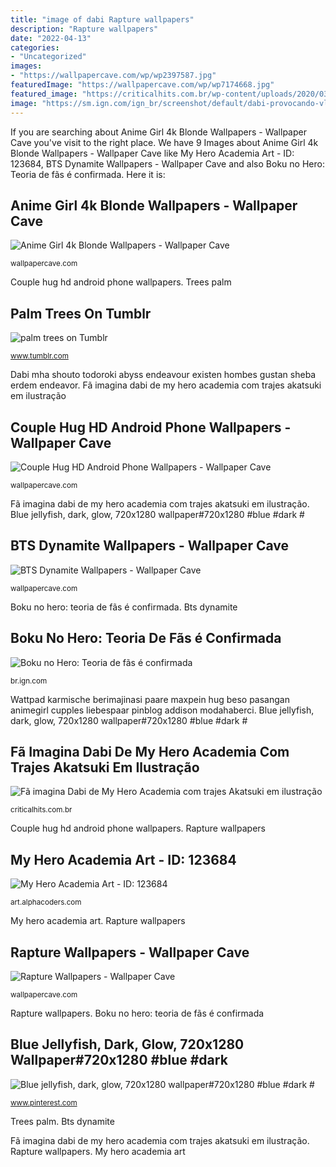 ```yaml
---
title: "image of dabi Rapture wallpapers"
description: "Rapture wallpapers"
date: "2022-04-13"
categories:
- "Uncategorized"
images:
- "https://wallpapercave.com/wp/wp2397587.jpg"
featuredImage: "https://wallpapercave.com/wp/wp7174668.jpg"
featured_image: "https://criticalhits.com.br/wp-content/uploads/2020/03/Dabikatsuki.jpg"
image: "https://sm.ign.com/ign_br/screenshot/default/dabi-provocando-vlad-king-dnfq-2_ast8.png"
---
```


If you are searching about Anime Girl 4k Blonde Wallpapers - Wallpaper Cave you've visit to the right place. We have 9 Images about Anime Girl 4k Blonde Wallpapers - Wallpaper Cave like My Hero Academia Art - ID: 123684, BTS Dynamite Wallpapers - Wallpaper Cave and also Boku no Hero: Teoria de fãs é confirmada. Here it is:

## Anime Girl 4k Blonde Wallpapers - Wallpaper Cave

![Anime Girl 4k Blonde Wallpapers - Wallpaper Cave](https://wallpapercave.com/wp/wp6773783.jpg "Anime girl 4k blonde wallpapers")

<small>wallpapercave.com</small>

Couple hug hd android phone wallpapers. Trees palm

## Palm Trees On Tumblr

![palm trees on Tumblr](https://68.media.tumblr.com/beaa9bbfc942e33e82c9ec233783272d/tumblr_ou638klTo91wpd1udo1_500.jpg "Bts dynamite wallpapers")

<small>www.tumblr.com</small>

Dabi mha shouto todoroki abyss endeavour existen hombes gustan sheba erdem endeavor. Fã imagina dabi de my hero academia com trajes akatsuki em ilustração

## Couple Hug HD Android Phone Wallpapers - Wallpaper Cave

![Couple Hug HD Android Phone Wallpapers - Wallpaper Cave](https://wallpapercave.com/wp/wp5624605.jpg "Trees palm")

<small>wallpapercave.com</small>

Fã imagina dabi de my hero academia com trajes akatsuki em ilustração. Blue jellyfish, dark, glow, 720x1280 wallpaper#720x1280 #blue #dark #

## BTS Dynamite Wallpapers - Wallpaper Cave

![BTS Dynamite Wallpapers - Wallpaper Cave](https://wallpapercave.com/wp/wp7174668.jpg "Couple hug hd android phone wallpapers")

<small>wallpapercave.com</small>

Boku no hero: teoria de fãs é confirmada. Bts dynamite

## Boku No Hero: Teoria De Fãs é Confirmada

![Boku no Hero: Teoria de fãs é confirmada](https://sm.ign.com/ign_br/screenshot/default/dabi-provocando-vlad-king-dnfq-2_ast8.png "Fã imagina dabi de my hero academia com trajes akatsuki em ilustração")

<small>br.ign.com</small>

Wattpad karmische berimajinasi paare maxpein hug beso pasangan animegirl cupples liebespaar pinblog addison modahaberci. Blue jellyfish, dark, glow, 720x1280 wallpaper#720x1280 #blue #dark #

## Fã Imagina Dabi De My Hero Academia Com Trajes Akatsuki Em Ilustração

![Fã imagina Dabi de My Hero Academia com trajes Akatsuki em ilustração](https://criticalhits.com.br/wp-content/uploads/2020/03/Dabikatsuki.jpg "Palm trees on tumblr")

<small>criticalhits.com.br</small>

Couple hug hd android phone wallpapers. Rapture wallpapers

## My Hero Academia Art - ID: 123684

![My Hero Academia Art - ID: 123684](https://artfiles.alphacoders.com/123/thumb-1920-123684.jpg "Rapture wallpapers")

<small>art.alphacoders.com</small>

My hero academia art. Rapture wallpapers

## Rapture Wallpapers - Wallpaper Cave

![Rapture Wallpapers - Wallpaper Cave](https://wallpapercave.com/wp/wp2397587.jpg "Blue jellyfish, dark, glow, 720x1280 wallpaper#720x1280 #blue #dark #")

<small>wallpapercave.com</small>

Rapture wallpapers. Boku no hero: teoria de fãs é confirmada

## Blue Jellyfish, Dark, Glow, 720x1280 Wallpaper#720x1280 #blue #dark #

![Blue jellyfish, dark, glow, 720x1280 wallpaper#720x1280 #blue #dark #](https://i.pinimg.com/736x/d2/a6/9e/d2a69eef9a85a267169983f5e279d730.jpg "Dabi mha shouto todoroki abyss endeavour existen hombes gustan sheba erdem endeavor")

<small>www.pinterest.com</small>

Trees palm. Bts dynamite

Fã imagina dabi de my hero academia com trajes akatsuki em ilustração. Rapture wallpapers. My hero academia art

